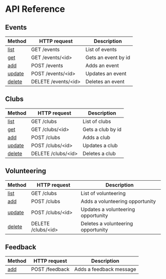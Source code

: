 # API Reference

## Events

| Method                             | HTTP request          | Description         |
| ---------------------------------- | --------------------- | ------------------- |
| [list](backend/events.md#list)     | GET /events           | List of events      |
| [get](backend/events.md#get)       | GET /events/\<id\>    | Gets an event by id |
| [add](backend/events.md#add)       | POST /events          | Adds an event       |
| [update](backend/events.md#update) | POST /events/\<id\>   | Updates an event    |
| [delete](backend/events.md#delete) | DELETE /events/\<id\> | Deletes an event    |

## Clubs

| Method                            | HTTP request         | Description       |
| --------------------------------- | -------------------- | ----------------- |
| [list](backend/clubs.md#list)     | GET /clubs           | List of clubs     |
| [get](backend/clubs.md#get)       | GET /clubs/\<id\>    | Gets a club by id |
| [add](backend/clubs.md#add)       | POST /clubs          | Adds a club       |
| [update](backend/clubs.md#update) | POST /clubs/\<id\>   | Updates a club    |
| [delete](backend/clubs.md#delete) | DELETE /clubs/\<id\> | Deletes a club    |

## Volunteering

| Method                            | HTTP request         | Description                        |
| --------------------------------- | -------------------- | ---------------------------------- |
| [list](backend/clubs.md#list)     | GET /clubs           | List of volunteering               |
| [add](backend/clubs.md#add)       | POST /clubs          | Adds a volunteering opportunity    |
| [update](backend/clubs.md#update) | POST /clubs/\<id\>   | Updates a volunteering opportunity |
| [delete](backend/clubs.md#delete) | DELETE /clubs/\<id\> | Deletes a volunteering opportunity |

## Feedback

| Method                         | HTTP request   | Description             |
| ------------------------------ | -------------- | ----------------------- |
| [add](backend/feedback.md#add) | POST /feedback | Adds a feedback message |
